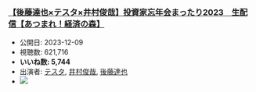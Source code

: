 ### [【後藤達也×テスタ×井村俊哉】投資家忘年会まったり2023　生配信【あつまれ！経済の森】](https://www.youtube.com/watch?v=qbkB7JR4ut4)
-   公開日: 2023-12-09
-   視聴数: 621,716
-   **いいね数: 5,744**
-   出演者: [テスタ](/rehacq_fan/people/テスタ "wikilink"), [井村俊哉](/rehacq_fan/people/井村俊哉 "wikilink"), [後藤達也](/rehacq_fan/people/後藤達也 "wikilink")
- [![](https://img.youtube.com/vi/qbkB7JR4ut4/hqdefault.jpg)](https://www.youtube.com/watch?v=qbkB7JR4ut4)
